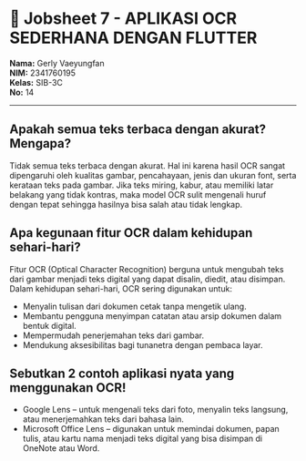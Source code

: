 # 🧾 Jobsheet 7 - APLIKASI OCR SEDERHANA DENGAN FLUTTER

**Nama:** Gerly Vaeyungfan  
**NIM:** 2341760195  
**Kelas:** SIB-3C  
**No:** 14  

---

## **Apakah semua teks terbaca dengan akurat? Mengapa?**

Tidak semua teks terbaca dengan akurat. Hal ini karena hasil OCR sangat dipengaruhi oleh kualitas gambar, pencahayaan, jenis dan ukuran font, serta kerataan teks pada gambar. Jika teks miring, kabur, atau memiliki latar belakang yang tidak kontras, maka model OCR sulit mengenali huruf dengan tepat sehingga hasilnya bisa salah atau tidak lengkap.

## **Apa kegunaan fitur OCR dalam kehidupan sehari-hari?**
Fitur OCR (Optical Character Recognition) berguna untuk mengubah teks dari gambar menjadi teks digital yang dapat disalin, diedit, atau disimpan. Dalam kehidupan sehari-hari, OCR sering digunakan untuk:
- Menyalin tulisan dari dokumen cetak tanpa mengetik ulang.
- Membantu pengguna menyimpan catatan atau arsip dokumen dalam bentuk digital.
- Mempermudah penerjemahan teks dari gambar.
- Mendukung aksesibilitas bagi tunanetra dengan pembaca layar.

## **Sebutkan 2 contoh aplikasi nyata yang menggunakan OCR!**
- Google Lens – untuk mengenali teks dari foto, menyalin teks langsung, atau menerjemahkan teks dari bahasa lain.
- Microsoft Office Lens – digunakan untuk memindai dokumen, papan tulis, atau kartu nama menjadi teks digital yang bisa disimpan di OneNote atau Word.
